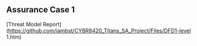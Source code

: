 ## Assurance Case 1

[Threat Model Report](https://github.com/iambst/CYBR8420_Titans_SA_Project/Files/DFD1-level 1.htm)

